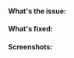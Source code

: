 #### What's the issue:
<!-- Describe the issue -->


#### What's fixed:
<!-- Describe the changes proposed in this pull request -->


#### Screenshots:
<!-- Some screenshots before/after will help me merge pull request faster -->


<!-- Appreciate your help :) -->